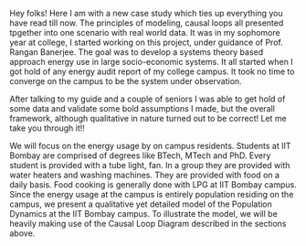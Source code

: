 Hey folks! Here I am with a new case study which ties up everything you have read till now. The principles of modeling, causal loops all presented tpgether into one scenario with real world data. It was in my sophomore year at college, I started working on this project, under guidance of Prof. Rangan Banerjee. The goal was to develop a systems theory based approach energy use in large socio-economic systems. It all started when I got hold of any energy audit report of my college campus. It took no time to converge on the campus to be the system under observation. 

After talking to my guide and a couple of seniors I was able to get hold of some data and validate some bold assumptions I made, but the overall framework, although qualitative in nature turned out to be correct! Let me take you through it!!

We will focus on the energy usage by on campus residents. Students at IIT Bombay are comprised of degrees like BTech, MTech and PhD.
Every student is provided with a tube light, fan. In a group they are provided with water
heaters and washing machines. They are provided with food on a daily basis. Food cooking
is generally done with LPG at IIT Bombay campus. Since the energy usage at the campus is
entirely population residing on the campus, we present a qualitative yet detailed model of the
Population Dynamics at the IIT Bombay campus. To illustrate the model, we will be heavily
making use of the Causal Loop Diagram described in the sections above.
